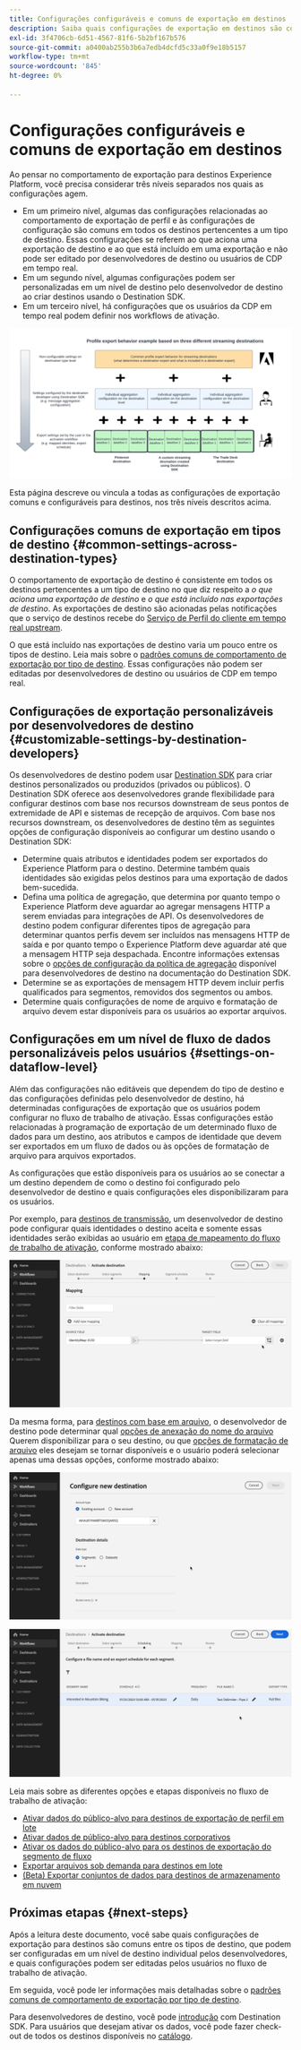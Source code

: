 ```yaml
---
title: Configurações configuráveis e comuns de exportação em destinos
description: Saiba quais configurações de exportação em destinos são configuráveis em um nível de destino e quais são fixas e não podem ser editadas.
exl-id: 3f4706cb-6d51-4567-81f6-5b2bf167b576
source-git-commit: a0400ab255b3b6a7edb4dcfd5c33a0f9e18b5157
workflow-type: tm+mt
source-wordcount: '845'
ht-degree: 0%

---
```


# Configurações configuráveis e comuns de exportação em destinos

Ao pensar no comportamento de exportação para destinos Experience Platform, você precisa considerar três níveis separados nos quais as configurações agem.

* Em um primeiro nível, algumas das configurações relacionadas ao comportamento de exportação de perfil e às configurações de configuração são comuns em todos os destinos pertencentes a um tipo de destino. Essas configurações se referem ao que aciona uma exportação de destino e ao que está incluído em uma exportação e não pode ser editado por desenvolvedores de destino ou usuários de CDP em tempo real.
* Em um segundo nível, algumas configurações podem ser personalizadas em um nível de destino pelo desenvolvedor de destino ao criar destinos usando o Destination SDK.
* Em um terceiro nível, há configurações que os usuários da CDP em tempo real podem definir nos workflows de ativação.

![Diagrama que mostra a interação entre configurações de exportação comuns e configuráveis para destinos](/help/destinations/assets/how-destinations-work/profile-export-behavior-diagram.png)

Esta página descreve ou vincula a todas as configurações de exportação comuns e configuráveis para destinos, nos três níveis descritos acima.

## Configurações comuns de exportação em tipos de destino {#common-settings-across-destination-types}

O comportamento de exportação de destino é consistente em todos os destinos pertencentes a um tipo de destino no que diz respeito a *o que aciona uma exportação de destino* e *o que está incluído nas exportações de destino*. As exportações de destino são acionadas pelas notificações que o serviço de destinos recebe do [Serviço de Perfil do cliente em tempo real upstream](https://experienceleague.adobe.com/docs/blueprints-learn/architecture/architecture-overview/platform-applications.html?lang=en#adobe-experience-platform-%26-applications-detailed-architecture-diagram).

O que está incluído nas exportações de destino varia um pouco entre os tipos de destino. Leia mais sobre o [padrões comuns de comportamento de exportação por tipo de destino](/help/destinations/how-destinations-work/profile-export-behavior.md). Essas configurações não podem ser editadas por desenvolvedores de destino ou usuários de CDP em tempo real.

## Configurações de exportação personalizáveis por desenvolvedores de destino {#customizable-settings-by-destination-developers}

Os desenvolvedores de destino podem usar [Destination SDK](/help/destinations/destination-sdk/overview.md) para criar destinos personalizados ou produzidos (privados ou públicos). O Destination SDK oferece aos desenvolvedores grande flexibilidade para configurar destinos com base nos recursos downstream de seus pontos de extremidade de API e sistemas de recepção de arquivos. Com base nos recursos downstream, os desenvolvedores de destino têm as seguintes opções de configuração disponíveis ao configurar um destino usando o Destination SDK:

* Determine quais atributos e identidades podem ser exportados do Experience Platform para o destino. Determine também quais identidades são exigidas pelos destinos para uma exportação de dados bem-sucedida.
* Defina uma política de agregação, que determina por quanto tempo o Experience Platform deve aguardar ao agregar mensagens HTTP a serem enviadas para integrações de API. Os desenvolvedores de destino podem configurar diferentes tipos de agregação para determinar quantos perfis devem ser incluídos nas mensagens HTTP de saída e por quanto tempo o Experience Platform deve aguardar até que a mensagem HTTP seja despachada. Encontre informações extensas sobre o [opções de configuração da política de agregação](../destination-sdk/functionality/destination-configuration/aggregation-policy.md) disponível para desenvolvedores de destino na documentação do Destination SDK.
* Determine se as exportações de mensagem HTTP devem incluir perfis qualificados para segmentos, removidos dos segmentos ou ambos.
* Determine quais configurações de nome de arquivo e formatação de arquivo devem estar disponíveis para os usuários ao exportar arquivos.

## Configurações em um nível de fluxo de dados personalizáveis pelos usuários {#settings-on-dataflow-level}

Além das configurações não editáveis que dependem do tipo de destino e das configurações definidas pelo desenvolvedor de destino, há determinadas configurações de exportação que os usuários podem configurar no fluxo de trabalho de ativação. Essas configurações estão relacionadas à programação de exportação de um determinado fluxo de dados para um destino, aos atributos e campos de identidade que devem ser exportados em um fluxo de dados ou às opções de formatação de arquivo para arquivos exportados.

As configurações que estão disponíveis para os usuários ao se conectar a um destino dependem de como o destino foi configurado pelo desenvolvedor de destino e quais configurações eles disponibilizaram para os usuários.

Por exemplo, para [destinos de transmissão](/help/destinations/destination-types.md#streaming-destinations), um desenvolvedor de destino pode configurar quais identidades o destino aceita e somente essas identidades serão exibidas ao usuário em [etapa de mapeamento do fluxo de trabalho de ativação](/help/destinations/ui/activate-segment-streaming-destinations.md#mapping), conforme mostrado abaixo:

![Gravação de tela da seleção de identidade do campo de destino na etapa de mapeamento do fluxo de trabalho de ativação. ](/help/destinations/assets/how-destinations-work/identity-mapping-example.gif)

Da mesma forma, para [destinos com base em arquivo](/help/destinations/destination-types.md#file-based), o desenvolvedor de destino pode determinar qual [opções de anexação do nome do arquivo](/help/destinations/ui/activate-batch-profile-destinations.md#file-names) Querem disponibilizar para o seu destino, ou que [opções de formatação de arquivo](/help/destinations/destination-sdk/guides/batch/configure-file-formatting-options.md) eles desejam se tornar disponíveis e o usuário poderá selecionar apenas uma dessas opções, conforme mostrado abaixo:

![Gravação de tela da opção de formatação de arquivo ao se conectar a um destino com base em arquivo.](/help/destinations/assets/how-destinations-work/file-formatting-options.gif)

![Gravação de tela da opção de anexação do nome de arquivo na etapa de agendamento do fluxo de trabalho de ativação. ](/help/destinations/assets/how-destinations-work/filename-append-options.gif)

Leia mais sobre as diferentes opções e etapas disponíveis no fluxo de trabalho de ativação:

* [Ativar dados do público-alvo para destinos de exportação de perfil em lote](/help/destinations/ui/activate-batch-profile-destinations.md)
* [Ativar dados de público-alvo para destinos corporativos](/help/destinations/ui/activate-streaming-profile-destinations.md)
* [Ativar os dados do público-alvo para os destinos de exportação do segmento de fluxo](/help/destinations/ui/activate-segment-streaming-destinations.md)
* [Exportar arquivos sob demanda para destinos em lote](/help/destinations/ui/export-file-now.md)
* [(Beta) Exportar conjuntos de dados para destinos de armazenamento em nuvem](/help/destinations/ui/export-datasets.md)

## Próximas etapas {#next-steps}

Após a leitura deste documento, você sabe quais configurações de exportação para destinos são comuns entre os tipos de destino, que podem ser configuradas em um nível de destino individual pelos desenvolvedores, e quais configurações podem ser editadas pelos usuários no fluxo de trabalho de ativação.

Em seguida, você pode ler informações mais detalhadas sobre o [padrões comuns de comportamento de exportação por tipo de destino](/help/destinations/how-destinations-work/profile-export-behavior.md).

Para desenvolvedores de destino, você pode [introdução](/help/destinations/destination-sdk/getting-started.md) com Destination SDK. Para usuários que desejam ativar os dados, você pode fazer check-out de todos os destinos disponíveis no [catálogo](/help/destinations/catalog/overview.md).
